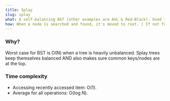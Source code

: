 ```yaml
---
title: Splay
slug: splay
what: A self-balancing BST (other examples are AVL & Red-Black). Used in many applications, like gcc compiler, Unix malloc etc.
how: When a node is searched and found, it's moved to root. | If not found, the null parent is moved to root.
---
```


### Why?
Worst case for BST is O(N) when a tree is heavily unbalanced. Splay trees keep themselves balanced AND also makes
sure common keys/nodes are at the top.

### Time complexity
* Accessing recently accessed item: O(1).
* Average for all operations: O(log N).
